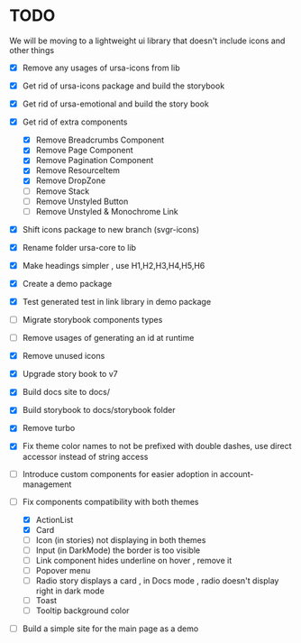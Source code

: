 # TODO

We will be moving to a lightweight ui library that doesn't include icons and other things

- [x] Remove any usages of ursa-icons from lib

- [x] Get rid of ursa-icons package and build the storybook

- [x] Get rid of ursa-emotional and build the story book

- [x] Get rid of extra components
    - [x] Remove Breadcrumbs Component
    - [x] Remove Page Component
    - [x] Remove Pagination Component
    - [x] Remove ResourceItem
    - [x] Remove DropZone
    - [ ] Remove Stack
    - [ ] Remove Unstyled Button
    - [ ] Remove Unstyled & Monochrome Link

- [x] Shift icons package to new branch (svgr-icons)

- [x] Rename folder ursa-core to lib

- [x] Make headings simpler , use H1,H2,H3,H4,H5,H6

- [x] Create a demo package

- [x] Test generated test in link library in demo package

- [ ] Migrate storybook components types

- [ ] Remove usages of generating an id at runtime

- [x] Remove unused icons

- [x] Upgrade story book to v7

- [x] Build docs site to docs/

- [x] Build storybook to docs/storybook folder

- [x] Remove turbo

- [x] Fix theme color names to not be prefixed with double dashes, use direct accessor instead of string access

- [ ] Introduce custom components for easier adoption in account-management

- [ ] Fix components compatibility with both themes

    - [x] ActionList
    - [x] Card
    - [ ] Icon (in stories) not displaying in both themes
    - [ ] Input (in DarkMode) the border is too visible
    - [ ] Link component hides underline on hover , remove it
    - [ ] Popover menu
    - [ ] Radio story displays a card , in Docs mode , radio doesn't display right in dark mode
    - [ ] Toast
    - [ ] Tooltip background color

- [ ] Build a simple site for the main page as a demo